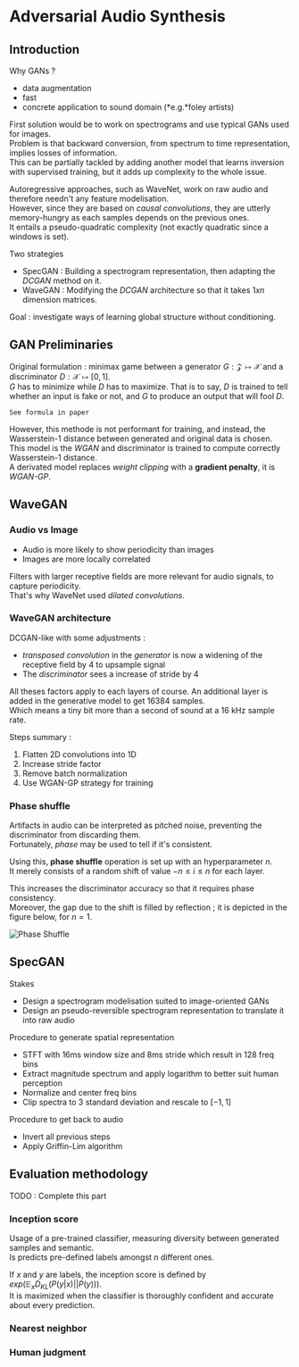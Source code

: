 # Adversarial Audio Synthesis


## Introduction

Why GANs ?
* data augmentation
* fast
* concrete application to sound domain (*e.g.*foley artists)

First solution would be to work on spectrograms and use typical GANs used for images. <br>
Problem is that backward conversion, from spectrum to time representation, implies losses of information. <br>
This can be partially tackled by adding another model that learns inversion with supervised training, but it adds up complexity to the whole issue.

Autoregressive approaches, such as WaveNet, work on raw audio and therefore needn't any feature modelisation. <br>
However, since they are based on *causal convolutions*, they are utterly memory-hungry as each samples depends on the previous ones. <br>
It entails a pseudo-quadratic complexity (not exactly quadratic since a windows is set).

Two strategies
- SpecGAN : Building a spectrogram representation, then adapting the *DCGAN* method on it.
- WaveGAN : Modifying the *DCGAN* architecture so that it takes $1 x n$ dimension matrices.

Goal : investigate ways of learning global structure without conditioning.


## GAN Preliminaries

Original formulation : minimax game between a generator $G : \mathcal{Z} \mapsto \mathcal{X}$ and a discriminator $D : \mathcal{X} \mapsto [0,1]$. <br>
$G$ has to minimize while $D$ has to maximize. That is to say, $D$ is trained to tell whether an input is fake or not, and $G$ to produce an output that will fool $D$.

`See formula in paper`

However, this methode is not performant for training, and instead, the Wasserstein-1 distance between generated and original data is chosen. <br>
This model is the *WGAN* and discriminator is trained to compute correctly Wasserstein-1 distance. <br>
A derivated model replaces *weight clipping* with a **gradient penalty**,  it is *WGAN-GP*.


## WaveGAN

### Audio vs Image

- Audio is more likely to show periodicity than images
- Images are more locally correlated

Filters with larger receptive fields are more relevant for audio signals, to capture periodicity. <br>
That's why WaveNet used *dilated convolutions*.

### WaveGAN architecture

DCGAN-like with some adjustments :
- *transposed convolution* in the *generator* is now a widening of the receptive field by 4 to upsample signal
- The *discriminator* sees a increase of stride by 4

All theses factors apply to each layers of course. An additional layer is added in the generative model to get 16384 samples. <br>
Which means a tiny bit more than a second of sound at a 16 kHz sample rate.

Steps summary :
1. Flatten 2D convolutions into 1D
2. Increase stride factor
3. Remove batch normalization
4. Use WGAN-GP strategy for training 

### Phase shuffle

Artifacts in audio can be interpreted as pitched noise, preventing the discriminator from discarding them. <br>
Fortunately, *phase* may be used to tell if it's consistent.

Using this, **phase shuffle** operation is set up with an hyperparameter $n$. <br>
It merely consists of a random shift of value $-n \leq i \leq n$ for each layer.

This increases the discriminator accuracy so that it requires phase consistency. <br>
Moreover, the gap due to the shift is filled by reflection ; it is depicted in the figure below, for $n = 1$.

![Phase Shuffle](https://gitgud.io/polochinoc/internship/raw/master/resources/notes/images/phase_shuffle.png)


## SpecGAN

Stakes
* Design a spectrogram modelisation suited to image-oriented GANs
* Design an pseudo-reversible spectrogram representation to translate it into raw audio

Procedure to generate spatial representation
- STFT with 16ms window size and 8ms stride which result in 128 freq bins
- Extract magnitude spectrum and apply logarithm to better suit human perception
- Normalize and center freq bins
- Clip spectra to 3 standard deviation and rescale to $[-1, 1]$

Procedure to get back to audio
- Invert all previous steps
- Apply Griffin-Lim algorithm


## Evaluation methodology

TODO : Complete this part

### Inception score

Usage of a pre-trained classifier, measuring diversity between generated samples and semantic. <br>
Is predicts pre-defined labels amongst $n$ different ones.

If $x$ and $y$ are labels, the inception score is defined by $exp(\mathbb{E}_x D_{KL}(P(y|x) || P(y)))$. <br>
It is maximized when the classifier is thoroughly confident and accurate about every prediction.

### Nearest neighbor

### Human judgment
